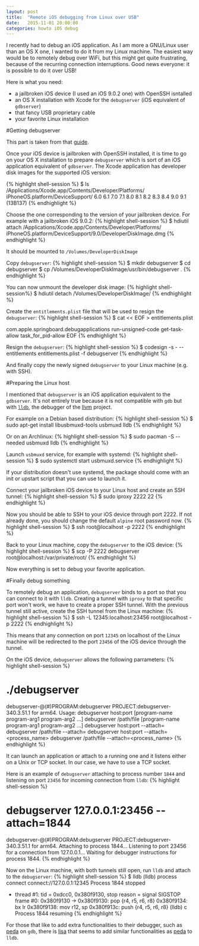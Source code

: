 ```yaml
---
layout: post
title:  "Remote iOS debugging from Linux over USB"
date:   2015-11-01 20:00:00
categories: howto iOS debug
---
```

I recently had to debug an iOS application. As I am more a GNU/Linux user than an
OS X one, I wanted to do it from my Linux machine. The easiest way would be to
remotely debug over WiFi, but this might get quite frustrating, because of the
recurring connection interruptions. Good news everyone: it is possible to do it
over USB!

Here is what you need:

* a jailbroken iOS device (I used an iOS 9.0.2 one) with OpenSSH isntalled
* an OS X installation with Xcode for the `debugserver` (iOS equivalent of
  `gdbserver`)
* that fancy USB proprietary cable
* your favorite Linux installation

#Getting debugserver

This part is taken from that [guide][debugserver]. 

Once your iOS device is jailbroken with OpenSSH installed, it is time to go on
your OS X installation to prepare `debugserver` which is sort of an iOS
application equivalent of `gdbserver`. The Xcode application has developer disk
images for the supported iOS version:

{% highlight shell-session %}
$ ls /Applications/Xcode.app/Contents/Developer/Platforms/\
  iPhoneOS.platform/DeviceSupport/
6.0	6.1	7.0	7.1	8.0	8.1
8.2	8.3	8.4	9.0	9.1 (13B137)
{% endhighlight %}

Choose the one corresponding to the version of your jailbroken device. For
example with a jailbroken iOS 9.0.2:
{% highlight shell-session %}
$ hdiutil attach /Applications/Xcode.app/Contents/Developer/Platforms/\
  iPhoneOS.platform/DeviceSupport/9.0/DeveloperDiskImage.dmg
{% endhighlight %}

It should be mounted to `/Volumes/DeveloperDiskImage`

Copy `debugserver`:
{% highlight shell-session %}
$ mkdir debugserver
$ cd debugserver
$ cp /Volumes/DeveloperDiskImage/usr/bin/debugserver .
{% endhighlight %}

You can now unmount the developer disk image:
{% highlight shell-session%}
$ hdiutil detach /Volumes/DeveloperDiskImage/
{% endhighlight %}

Create the `entitlements.plist` file that will be used to resign the `debugserver`:
{% highlight shell-session %}
$ cat << EOF > entitlements.plist
<?xml version="1.0" encoding="UTF-8"?><!DOCTYPE plist PUBLIC "-//Apple//DTD PLIST 1.0//EN" "http://www.apple.com/DTDs/PropertyList-1.0.dtd">
<plist version="1.0"> 
  <dict> 
    <key>com.apple.springboard.debugapplications</key> 
    <true/> 
    <key>run-unsigned-code</key> 
    <true/> 
    <key>get-task-allow</key> 
    <true/> 
    <key>task_for_pid-allow</key> 
    <true/> 
  </dict> 
</plist>
EOF
{% endhighlight %}

Resign the `debugserver`:
{% highlight shell-session %}
$ codesign -s - --entitlements entitlements.plist -f debugserver
{% endhighlight %}

And finally copy the newly signed `debugserver` to your Linux machine (e.g. with SSH).

#Preparing the Linux host

I mentioned that `debugserver` is an iOS application equivalent to the
`gdbserver`. It's not entirely true because it is not compatible with `gdb` but
with [`lldb`][lldb], the debugger of the [llvm][llvm] project.

For example on a Debian based distribution:
{% highlight shell-session %}
$ sudo apt-get install libusbmuxd-tools usbmuxd lldb
{% endhighlight %}

Or on an Archlinux:
{% highlight shell-session %}
$ sudo pacman -S --needed usbmuxd lldb
{% endhighlight %}

Launch `usbmuxd` service, for example with systemd:
{% highlight shell-session %}
$ sudo systemctl start usbmuxd.service
{% endhighlight %}

If your distribution doesn't use systemd, the package should come with an init
or upstart script that you can use to launch it.

Connect your jailbroken iOS device to your Linux host and create an SSH tunnel:
{% highlight shell-session %}
$ sudo iproxy 2222 22
{% endhighlight %}

Now you should be able to SSH to your iOS device through port 2222. If not
already done, you should change the default `alpine` root password now.
{% highlight shell-session %}
$ ssh root@localhost -p 2222
{% endhighlight %}

Back to your Linux machine, copy the `debugserver` to the iOS device:
{% highlight shell-session %}
$ scp -P 2222 debugserver root@localhost:/var/private/root/
{% endhighlight %}

Now everything is set to debug your favorite application.

#Finally debug something

To remotely debug an application, `debugserver` binds to a port so that you can
connect to it with `lldb`. Creating a tunnel with `iproxy` to that specific port
won't work, we have to create a proper SSH tunnel. With the previous tunnel
still active, create the SSH tunnel from the Linux machine:
{% highlight shell-session %}
$ ssh -L 12345:localhost:23456 root@localhost -p 2222
{% endhighlight %}

This means that any connection on port `12345` on localhost of the Linux
machine will be redirected to the port `23456` of the iOS device through the
tunnel.

On the iOS device, `debugserver` allows the following parrameters:
{% highlight shell-session %}
# ./debugserver 
debugserver-@(#)PROGRAM:debugserver  PROJECT:debugserver-340.3.51.1
 for arm64.
Usage:
 debugserver host:port [program-name program-arg1 program-arg2 ...]
 debugserver /path/file [program-name program-arg1 program-arg2 ...]
 debugserver host:port --attach=<pid>
 debugserver /path/file --attach=<pid>
 debugserver host:port --attach=<process_name>
 debugserver /path/file --attach=<process_name>
{% endhighlight %}

It can launch an application or attach to a running one and it listens either
on a Unix or TCP socket. In our case, we have to use a TCP socket.

Here is an example of `debugserver` attaching to process number `1844` and
listening on port `23456` for incoming connection from `lldb`:
{% highlight shell-session %}
# debugserver 127.0.0.1:23456 --attach=1844
debugserver-@(#)PROGRAM:debugserver  PROJECT:debugserver-340.3.51.1
 for arm64.
Attaching to process 1844...
Listening to port 23456 for a connection from 127.0.0.1...
Waiting for debugger instructions for process 1844.
{% endhighlight %}

Now on the Linux machine, with both tunnels still open, run `lldb` and attach
to the `debugserver`:
{% highlight shell-session %}
$ lldb
(lldb) process connect connect://127.0.0.1:12345
Process 1844 stopped
* thread #1: tid = 0xdcc0, 0x380f9130, stop reason = signal SIGSTOP
    frame #0: 0x380f9130
->  0x380f9130: pop    {r4, r5, r6, r8}
    0x380f9134: bx     lr
    0x380f9138: mov    r12, sp
    0x380f913c: push   {r4, r5, r6, r8}
(lldb) c
Process 1844 resuming
{% endhighlight %}

For those that like to add extra functionalities to their debugger, such as
[peda][peda] on `gdb`, there is [lisa][lisa] that seems to add similar
functionalities as [peda][peda] to `lldb`.

[debugserver]: https://hirschmann.io/remote-ios-debugging/
[lldb]: http://lldb.llvm.org/
[llvm]: http://llvm.org/
[peda]: https://github.com/longld/peda
[lisa]: https://github.com/ant4g0nist/lisa.py
